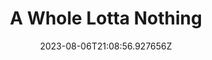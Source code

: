 ---
title: "A Whole Lotta Nothing"
category: "IndieWeb & Personal Blogs"
site_url: https://a.wholelottanothing.org
feed_url: http://feeds.feedburner.com/AWholeLottaNothing
date: 2023-08-06T21:08:56.927656Z
domain: a.wholelottanothing.org

---